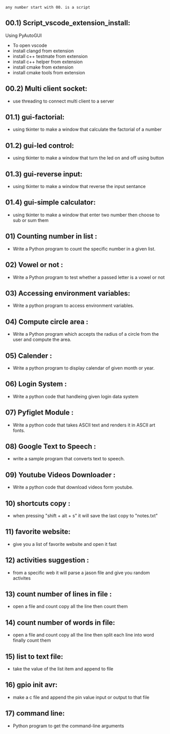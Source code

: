 `any number start with 00. is a script`

## 00.1) Script_vscode_extension_install:
 Using PyAutoGUI 
- To open vscode 
- install clangd from extension
- install c++ testmate  from extension
- install c++ helper  from extension
- install cmake  from extension
- install cmake tools  from extension
## 00.2) Multi client socket:
 * use threading to connect multi client to a server

## 01.1) gui-factorial:
 * using tkinter to make a window that calculate the factorial of a number

## 01.2) gui-led control:
 * using tkinter to make a window that turn the led on and off using button

## 01.3) gui-reverse input:
 * using tkinter to make a window that reverse the input sentance 

## 01.4) gui-simple calculator:
 * using tkinter to make a window that enter two number then choose to sub or sum them

## 01) Counting number in list :   
 * Write a Python program to count the specific number  in a given list.
## 02) Vowel or not : 
 * Write a Python program to test whether a passed letter is a vowel or not
## 03) Accessing environment variables:
 * Write a python program to access environment variables.
## 04) Compute circle area :
 * Write a Python program which accepts the radius of a circle from the user and compute the area.
## 05) Calender :
 * Write a python program to display calendar of given month or year.
## 06) Login System :
 * Write a python code that handleing given login data system
## 07) Pyfiglet Module :
 * Write a python code that takes ASCII text and renders it in ASCII art fonts.
## 08) Google Text to Speech : 
 * write a sample program that converts text to speech.
## 09) Youtube Videos Downloader :
 * Write a python code that download videos form youtube.
## 10) shortcuts copy :
 * when pressing "shift + alt + s" it will save the last copy to "notes.txt"
## 11) favorite website:
 * give you a list of favorite website and open it fast
## 12) activities suggestion :
 * from a specific web it will parse a jason file and give you random activites
## 13) count number of lines in file :
 * open a file and count copy all the line then count them
## 14) count number of words in file:
 * open a file and count copy all the line then split each line into word finally count them
## 15) list to text file:
 * take the value of the list item and append to file 
## 16) gpio init avr:
 * make a c file and append the pin value input or output to that file
## 17) command line:
 * Python program to get the command-line arguments
